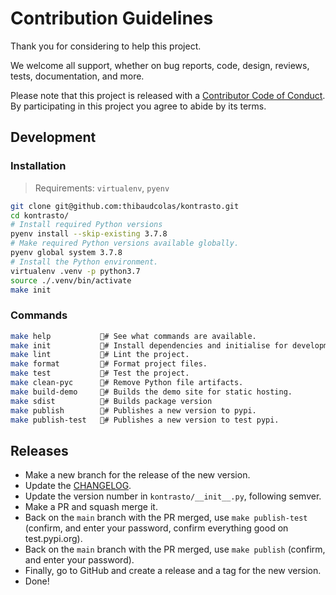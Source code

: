 # Contribution Guidelines

Thank you for considering to help this project.

We welcome all support, whether on bug reports, code, design, reviews, tests, documentation, and more.

Please note that this project is released with a [Contributor Code of Conduct](docs/CODE_OF_CONDUCT.md). By participating in this project you agree to abide by its terms.

## Development

### Installation

> Requirements: `virtualenv`, `pyenv`

```bash
git clone git@github.com:thibaudcolas/kontrasto.git
cd kontrasto/
# Install required Python versions
pyenv install --skip-existing 3.7.8
# Make required Python versions available globally.
pyenv global system 3.7.8
# Install the Python environment.
virtualenv .venv -p python3.7
source ./.venv/bin/activate
make init
```

### Commands

```bash
make help           # See what commands are available.
make init           # Install dependencies and initialise for development.
make lint           # Lint the project.
make format         # Format project files.
make test           # Test the project.
make clean-pyc      # Remove Python file artifacts.
make build-demo     # Builds the demo site for static hosting.
make sdist          # Builds package version
make publish        # Publishes a new version to pypi.
make publish-test   # Publishes a new version to test pypi.
```

## Releases

- Make a new branch for the release of the new version.
- Update the [CHANGELOG](https://github.com/thibaudcolas/kontrasto/blob/main/CHANGELOG.md).
- Update the version number in `kontrasto/__init__.py`, following semver.
- Make a PR and squash merge it.
- Back on the `main` branch with the PR merged, use `make publish-test` (confirm, and enter your password, confirm everything good on test.pypi.org).
- Back on the `main` branch with the PR merged, use `make publish` (confirm, and enter your password).
- Finally, go to GitHub and create a release and a tag for the new version.
- Done!
